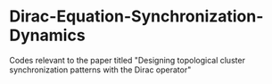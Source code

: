 # Dirac-Equation-Synchronization-Dynamics
Codes relevant to the paper titled "Designing topological cluster synchronization patterns with the Dirac operator"
